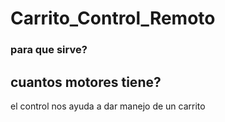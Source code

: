 # Carrito_Control_Remoto

### para que sirve?

## cuantos motores tiene?

el control nos ayuda a dar manejo
de un carrito 